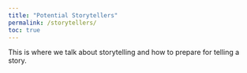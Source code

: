 ```yaml
---
title: "Potential Storytellers"
permalink: /storytellers/
toc: true
---
```

This is where we talk about storytelling and how to prepare for telling a story.
